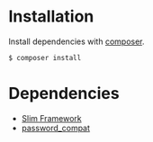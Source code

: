 # Installation

Install dependencies with [composer](http://getcomposer.org/).
<pre><code>$ composer install</code></pre>

# Dependencies
 * [Slim Framework](https://github.com/codeguy/Slim)
 * [password_compat](https://github.com/ircmaxell/password_compat)